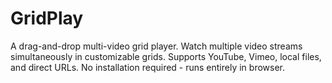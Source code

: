 # GridPlay
A drag-and-drop multi-video grid player. Watch multiple video streams simultaneously in customizable grids. Supports YouTube, Vimeo, local files, and direct URLs. No installation required - runs entirely in browser.
